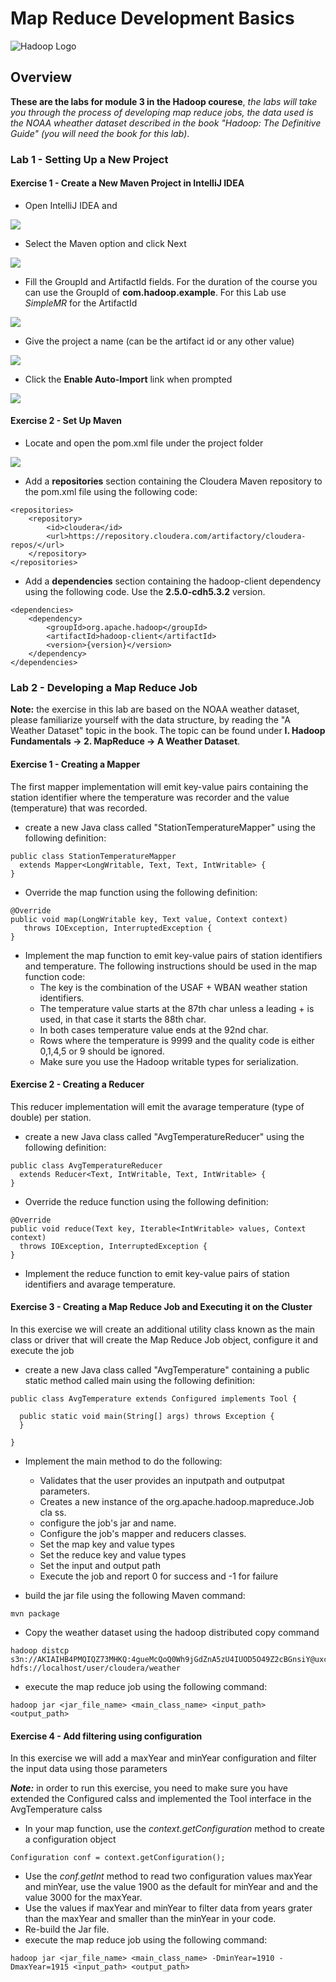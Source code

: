 # Map Reduce Development Basics

![Hadoop Logo](http://www.datameer.com/images/technology/hadoop-pic1.png)

## Overview

**These are the labs for module 3 in the Hadoop courese**,  *the labs will take you through the process of developing map reduce jobs, the data used is the NOAA wheather dataset described in the book "Hadoop: The Definitive Guide" (you will need the book for this lab)*.

### Lab 1 - Setting Up a New Project

#### Exercise 1 - Create a New Maven Project in IntelliJ IDEA  
	
- Open IntelliJ IDEA and

![](images/1.png)
 
- Select the Maven option and click Next

![](images/2.png)

- Fill the GroupId and ArtifactId fields. For the duration of the course you can use the GroupId of **com.hadoop.example**. For this Lab use *SimpleMR* for the ArtifactId

![](images/3.png)

- Give the project a name (can be the artifact id or any other value)

![](images/4.png)

- Click the **Enable Auto-Import** link when prompted

![](images/5.png)

#### Exercise 2 - Set Up Maven

- Locate and open the pom.xml file under the project folder

![](images/2_1.png)

- Add a **repositories** section containing the Cloudera Maven repository to the pom.xml file using the following code:

```
<repositories>
    <repository>
        <id>cloudera</id>
        <url>https://repository.cloudera.com/artifactory/cloudera-repos/</url>
    </repository>
</repositories>

```

- Add a **dependencies** section containing the hadoop-client dependency using the following code. Use the **2.5.0-cdh5.3.2** version.

```
<dependencies>
    <dependency>
        <groupId>org.apache.hadoop</groupId>
        <artifactId>hadoop-client</artifactId>
        <version>{version}</version>
    </dependency>
</dependencies>   
```

### Lab 2 - Developing a Map Reduce Job

**Note:** the exercise in this lab are based on the NOAA weather dataset, please familiarize yourself with the data structure, by reading the "A Weather Dataset" topic in the book. The topic can be found under **I. Hadoop Fundamentals -> 2. MapReduce -> A Weather Dataset**.

#### Exercise 1 - Creating a Mapper

The first mapper implementation will emit key-value pairs containing the station identifier where the temperature was recorder and the value (temperature) that was recorded.- create a new Java class called "StationTemperatureMapper" using the following definition:

```
public class StationTemperatureMapper
  extends Mapper<LongWritable, Text, Text, IntWritable> {
}
```

- Override the map function using the following definition:

```
@Override
public void map(LongWritable key, Text value, Context context)
   throws IOException, InterruptedException {
}
```

- Implement the map function to emit key-value pairs of station identifiers and temperature. The following instructions should be used in the map function code:  - The key is the combination of the USAF + WBAN weather station identifiers.  - The temperature value starts at the 87th char unless a leading + is used, in that case it starts the 88th char.  - In both cases temperature value ends at the 92nd char.  - Rows where the temperature is 9999 and the quality code is either 0,1,4,5 or 9 should be ignored.  - Make sure you use the Hadoop writable types for serialization.

#### Exercise 2 - Creating a Reducer

This reducer implementation will emit the avarage temperature (type of double) per station.- create a new Java class called "AvgTemperatureReducer" using the following definition:

```
public class AvgTemperatureReducer
  extends Reducer<Text, IntWritable, Text, IntWritable> {
}
```

- Override the reduce function using the following definition:

```
@Override
public void reduce(Text key, Iterable<IntWritable> values, Context context)
  throws IOException, InterruptedException {
}
```

- Implement the reduce function to emit key-value pairs of station identifiers and avarage temperature. 

#### Exercise 3 - Creating a Map Reduce Job and Executing it on the Cluster

In this exercise we will create an additional utility class known as the main class or driver that will create the Map Reduce Job object, configure it and execute the job

- create a new Java class called "AvgTemperature" containing a public static method called main using the following definition:

```
public class AvgTemperature extends Configured implements Tool {

  public static void main(String[] args) throws Exception {
  }

}
```
- Implement the main method to do the following:  - Validates that the user provides an inputpath and outputpat parameters.  - Creates a new instance of the org.apache.hadoop.mapreduce.Job cla	ss.  - configure the job's jar and name.  - Configure the job's mapper and reducers classes.  - Set the map key and value types  - Set the reduce key and value types
  - Set the input and output path  - Execute the job and report 0 for success and -1 for failure- build the jar file using the following Maven command:
```
mvn package```

- Copy the weather dataset using the hadoop distributed copy command
 
 ```
 hadoop distcp s3n://AKIAIHB4PMQIQZ73MHKQ:4gueMcQoQ0Wh9jGdZnA5zU4IUOD5O49Z2cBGnsiY@uxcpshadoop/weatherdatasetsmall/* hdfs://localhost/user/cloudera/weather

 ```- execute the map reduce job using the following command:
```
hadoop jar <jar_file_name> <main_class_name> <input_path> <output_path>```#### Exercise 4 - Add filtering using configuration
In this exercise we will add a maxYear and minYear configuration and filter the input data using those parameters ***Note:*** in order to run this exercise, you need to make sure you have extended the Configured calss and implemented the Tool interface in the AvgTemperature calss- In your map function, use the *context.getConfiguration* method to create a configuration object```
Configuration conf = context.getConfiguration();```
- Use the *conf.getInt* method to read two configuration values maxYear and minYear, use the value 1900 as the default for minYear and and the value 3000 for the maxYear.
- Use the values if maxYear and minYear to filter data from years grater than the maxYear and smaller than the minYear in your code.
- Re-build the Jar file.- execute the map reduce job using the following command:
```
hadoop jar <jar_file_name> <main_class_name> -DminYear=1910 -DmaxYear=1915 <input_path> <output_path>```